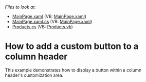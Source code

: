 <!-- default file list -->
*Files to look at*:

* [MainPage.xaml](./CS/ColumnHeaderCustomButton/MainPage.xaml) (VB: [MainPage.xaml](./VB/ColumnHeaderCustomButton/MainPage.xaml))
* [MainPage.xaml.cs](./CS/ColumnHeaderCustomButton/MainPage.xaml.cs) (VB: [MainPage.xaml](./VB/ColumnHeaderCustomButton/MainPage.xaml))
* [Products.cs](./CS/ColumnHeaderCustomButton/Products.cs) (VB: [Products.vb](./VB/ColumnHeaderCustomButton/Products.vb))
<!-- default file list end -->
# How to add a custom button to a column header


<p>This example demonstrates how to display a button within a column header's customization area.</p>

<br/>


